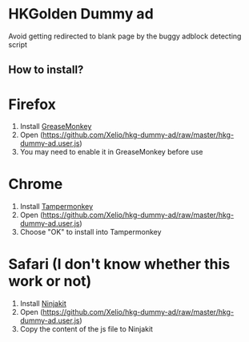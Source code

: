 HKGolden Dummy ad
============

Avoid getting redirected to blank page by the buggy adblock detecting script

## How to install?

# Firefox
1. Install [GreaseMonkey](https://addons.mozilla.org/zh-tw/firefox/addon/greasemonkey/)
2. Open (https://github.com/Xelio/hkg-dummy-ad/raw/master/hkg-dummy-ad.user.js)
3. You may need to enable it in GreaseMonkey before use

# Chrome
1. Install [Tampermonkey](https://chrome.google.com/webstore/detail/tampermonkey/dhdgffkkebhmkfjojejmpbldmpobfkfo)
2. Open (https://github.com/Xelio/hkg-dummy-ad/raw/master/hkg-dummy-ad.user.js)
3. Choose "OK" to install into Tampermonkey

# Safari (I don't know whether this work or not)
1. Install [Ninjakit](LINK:http://ss-o.net/safari/extension/NinjaKit.safariextz)
2. Open (https://github.com/Xelio/hkg-dummy-ad/raw/master/hkg-dummy-ad.user.js)
3. Copy the content of the js file to Ninjakit